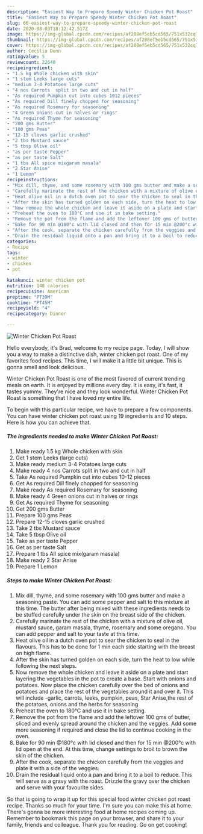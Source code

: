 ```yaml
---
description: "Easiest Way to Prepare Speedy Winter Chicken Pot Roast"
title: "Easiest Way to Prepare Speedy Winter Chicken Pot Roast"
slug: 66-easiest-way-to-prepare-speedy-winter-chicken-pot-roast
date: 2020-08-03T18:12:42.517Z
image: https://img-global.cpcdn.com/recipes/af208ef5eb5cd565/751x532cq70/winter-chicken-pot-roast-recipe-main-photo.jpg
thumbnail: https://img-global.cpcdn.com/recipes/af208ef5eb5cd565/751x532cq70/winter-chicken-pot-roast-recipe-main-photo.jpg
cover: https://img-global.cpcdn.com/recipes/af208ef5eb5cd565/751x532cq70/winter-chicken-pot-roast-recipe-main-photo.jpg
author: Cecilia Dunn
ratingvalue: 5
reviewcount: 22640
recipeingredient:
- "1.5 kg Whole chicken with skin"
- "1 stem Leeks large cuts"
- "medium 3-4 Potatoes large cuts"
- "4 nos Carrots  split in two and cut in half"
- "As required Pumpkin cut into cubes 1012 pieces"
- "As required Dill finely chopped for seasoning"
- "As required Rosemary for seasoning"
- "4 Green onions cut in halves or rings"
- "As required Thyme for seasoning"
- "200 gms Butter"
- "100 gms Peas"
- "12-15 cloves garlic crushed"
- "2 tbs Mustard sauce"
- "5 tbsp Olive oil"
- "as per taste Pepper"
- "as per taste Salt"
- "1 tbs All spice mixgaram masala"
- "2 Star Anise"
- "1 Lemon"
recipeinstructions:
- "Mix dill, thyme, and some rosemary with 100 gms butter and make a seasoning paste. You can add some pepper and salt to this mixture at this time. The butter after being mixed with these ingredients needs to be stuffed carefully under the skin on the breast side of the chicken."
- "Carefully marinate the rest of the chicken with a mixture of olive oil, mustard sauce, garam masala, thyme, rosemary and some oregano. You can add pepper and salt to your taste at this time."
- "Heat olive oil in a dutch oven pot to sear the chicken to seal in the flavours. This has to be done for 1 min each side starting with the breast on high flame."
- "After the skin has turned golden on each side, turn the heat to low while following the next steps."
- "Now remove the whole chicken and leave it aside on a plate and start layering the vegetables in the pot to create a base. Start with onions and potatoes. Now place the chicken carefully over the bed of onions and potatoes and place the rest of the vegetables around it and over it. This will include -garlic, carrots, leeks, pumpkin, peas, Star Anise,the rest of the potatoes, onions and the herbs for seasoning"
- "Preheat the oven to 180°C and use it in bake setting."
- "Remove the pot from the flame and add the leftover 100 gms of butter, sliced and evenly spread around the chicken and the veggies. Add some more seasoning if required and close the lid to continue cooking in the oven."
- "Bake for 90 min @180°c with lid closed and then for 15 min @200°c with lid open at the end. At this time, change settings to broil to brown the skin of the chicken."
- "After the cook, separate the chicken carefully from the veggies and plate it with a side of the veggies."
- "Drain the residual liquid onto a pan and bring it to a boil to reduce. This will serve as a gravy with the roast. Drizzle the gravy over the chicken and serve with your favourite sides."
categories:
- Recipe
tags:
- winter
- chicken
- pot

katakunci: winter chicken pot 
nutrition: 148 calories
recipecuisine: American
preptime: "PT39M"
cooktime: "PT45M"
recipeyield: "4"
recipecategory: Dinner

---
```



![Winter Chicken Pot Roast](https://img-global.cpcdn.com/recipes/af208ef5eb5cd565/751x532cq70/winter-chicken-pot-roast-recipe-main-photo.jpg)

Hello everybody, it's Brad, welcome to my recipe page. Today, I will show you a way to make a distinctive dish, winter chicken pot roast. One of my favorites food recipes. This time, I will make it a little bit unique. This is gonna smell and look delicious.

Winter Chicken Pot Roast is one of the most favored of current trending meals on earth. It is enjoyed by millions every day. It is easy, it's fast, it tastes yummy. They're nice and they look wonderful. Winter Chicken Pot Roast is something that I have loved my entire life.




To begin with this particular recipe, we have to prepare a few components. You can have winter chicken pot roast using 19 ingredients and 10 steps. Here is how you can achieve that.

<!--inarticleads1-->

##### The ingredients needed to make Winter Chicken Pot Roast:

1. Make ready 1.5 kg Whole chicken with skin
1. Get 1 stem Leeks (large cuts)
1. Make ready medium 3-4 Potatoes large cuts
1. Make ready 4 nos Carrots  split in two and cut in half
1. Take As required Pumpkin cut into cubes 10-12 pieces
1. Get As required Dill finely chopped for seasoning
1. Make ready As required Rosemary for seasoning
1. Make ready 4 Green onions cut in halves or rings
1. Get As required Thyme for seasoning
1. Get 200 gms Butter
1. Prepare 100 gms Peas
1. Prepare 12-15 cloves garlic crushed
1. Take 2 tbs Mustard sauce
1. Take 5 tbsp Olive oil
1. Take as per taste Pepper
1. Get as per taste Salt
1. Prepare 1 tbs All spice mix(garam masala)
1. Make ready 2 Star Anise
1. Prepare 1 Lemon




<!--inarticleads2-->

##### Steps to make Winter Chicken Pot Roast:

1. Mix dill, thyme, and some rosemary with 100 gms butter and make a seasoning paste. You can add some pepper and salt to this mixture at this time. The butter after being mixed with these ingredients needs to be stuffed carefully under the skin on the breast side of the chicken.
1. Carefully marinate the rest of the chicken with a mixture of olive oil, mustard sauce, garam masala, thyme, rosemary and some oregano. You can add pepper and salt to your taste at this time.
1. Heat olive oil in a dutch oven pot to sear the chicken to seal in the flavours. This has to be done for 1 min each side starting with the breast on high flame.
1. After the skin has turned golden on each side, turn the heat to low while following the next steps.
1. Now remove the whole chicken and leave it aside on a plate and start layering the vegetables in the pot to create a base. Start with onions and potatoes. Now place the chicken carefully over the bed of onions and potatoes and place the rest of the vegetables around it and over it. This will include -garlic, carrots, leeks, pumpkin, peas, Star Anise,the rest of the potatoes, onions and the herbs for seasoning
1. Preheat the oven to 180°C and use it in bake setting.
1. Remove the pot from the flame and add the leftover 100 gms of butter, sliced and evenly spread around the chicken and the veggies. Add some more seasoning if required and close the lid to continue cooking in the oven.
1. Bake for 90 min @180°c with lid closed and then for 15 min @200°c with lid open at the end. At this time, change settings to broil to brown the skin of the chicken.
1. After the cook, separate the chicken carefully from the veggies and plate it with a side of the veggies.
1. Drain the residual liquid onto a pan and bring it to a boil to reduce. This will serve as a gravy with the roast. Drizzle the gravy over the chicken and serve with your favourite sides.




So that is going to wrap it up for this special food winter chicken pot roast recipe. Thanks so much for your time. I'm sure you can make this at home. There's gonna be more interesting food at home recipes coming up. Remember to bookmark this page on your browser, and share it to your family, friends and colleague. Thank you for reading. Go on get cooking!
